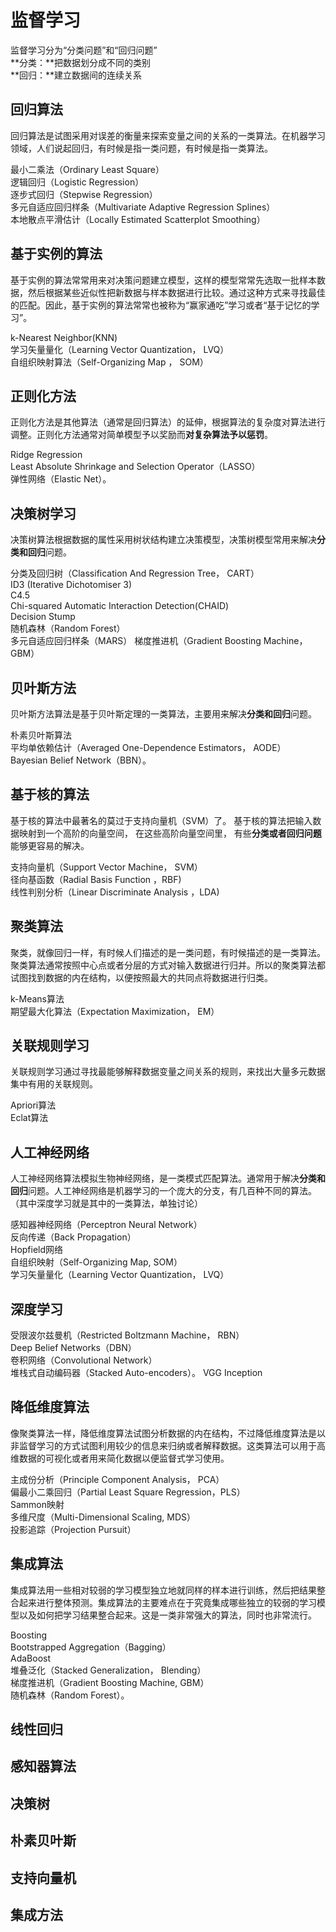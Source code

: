 # 监督学习
监督学习分为“分类问题”和“回归问题”  
**分类：**把数据划分成不同的类别  
**回归：**建立数据间的连续关系  

 

## 回归算法
回归算法是试图采用对误差的衡量来探索变量之间的关系的一类算法。在机器学习领域，人们说起回归，有时候是指一类问题，有时候是指一类算法。    

最小二乘法（Ordinary Least Square）  
逻辑回归（Logistic Regression）  
逐步式回归（Stepwise Regression）  
多元自适应回归样条（Multivariate Adaptive Regression Splines）  
本地散点平滑估计（Locally Estimated Scatterplot Smoothing）

## 基于实例的算法
基于实例的算法常常用来对决策问题建立模型，这样的模型常常先选取一批样本数据，然后根据某些近似性把新数据与样本数据进行比较。通过这种方式来寻找最佳的匹配。因此，基于实例的算法常常也被称为“赢家通吃”学习或者“基于记忆的学习”。  

 k-Nearest Neighbor(KNN)  
学习矢量量化（Learning Vector Quantization， LVQ）  
自组织映射算法（Self-Organizing Map ， SOM）  

## 正则化方法
正则化方法是其他算法（通常是回归算法）的延伸，根据算法的复杂度对算法进行调整。正则化方法通常对简单模型予以奖励而**对复杂算法予以惩罚**。

Ridge Regression  
Least Absolute Shrinkage and Selection Operator（LASSO）  
弹性网络（Elastic Net）。


## 决策树学习
决策树算法根据数据的属性采用树状结构建立决策模型，决策树模型常用来解决**分类和回归**问题。  

分类及回归树（Classification And Regression Tree， CART）  
ID3 (Iterative Dichotomiser 3)  
C4.5  
Chi-squared Automatic Interaction Detection(CHAID)  
Decision Stump  
随机森林（Random Forest）  
多元自适应回归样条（MARS） 
梯度推进机（Gradient Boosting Machine， GBM）  

## 贝叶斯方法
贝叶斯方法算法是基于贝叶斯定理的一类算法，主要用来解决**分类和回归**问题。  

朴素贝叶斯算法  
平均单依赖估计（Averaged One-Dependence Estimators， AODE）  
Bayesian Belief Network（BBN）。

## 基于核的算法
基于核的算法中最著名的莫过于支持向量机（SVM）了。 基于核的算法把输入数据映射到一个高阶的向量空间， 在这些高阶向量空间里， 有些**分类或者回归问题**能够更容易的解决。

支持向量机（Support Vector Machine， SVM）  
径向基函数（Radial Basis Function ，RBF)  
线性判别分析（Linear Discriminate Analysis ，LDA)

## 聚类算法
聚类，就像回归一样，有时候人们描述的是一类问题，有时候描述的是一类算法。聚类算法通常按照中心点或者分层的方式对输入数据进行归并。所以的聚类算法都试图找到数据的内在结构，以便按照最大的共同点将数据进行归类。  

k-Means算法  
期望最大化算法（Expectation Maximization， EM）  

## 关联规则学习
关联规则学习通过寻找最能够解释数据变量之间关系的规则，来找出大量多元数据集中有用的关联规则。  

Apriori算法  
Eclat算法  

## 人工神经网络
人工神经网络算法模拟生物神经网络，是一类模式匹配算法。通常用于解决**分类和回归**问题。人工神经网络是机器学习的一个庞大的分支，有几百种不同的算法。（其中深度学习就是其中的一类算法，单独讨论）

感知器神经网络（Perceptron Neural Network）  
反向传递（Back Propagation）  
Hopfield网络  
自组织映射（Self-Organizing Map, SOM）  
学习矢量量化（Learning Vector Quantization， LVQ）  

## 深度学习
受限波尔兹曼机（Restricted Boltzmann Machine， RBN）  
Deep Belief Networks（DBN）  
卷积网络（Convolutional Network）  
堆栈式自动编码器（Stacked Auto-encoders）。
VGG
Inception

## 降低维度算法
像聚类算法一样，降低维度算法试图分析数据的内在结构，不过降低维度算法是以非监督学习的方式试图利用较少的信息来归纳或者解释数据。这类算法可以用于高维数据的可视化或者用来简化数据以便监督式学习使用。  

主成份分析（Principle Component Analysis， PCA）  
偏最小二乘回归（Partial Least Square Regression，PLS）  
Sammon映射  
多维尺度（Multi-Dimensional Scaling, MDS）  
投影追踪（Projection Pursuit）  

## 集成算法
集成算法用一些相对较弱的学习模型独立地就同样的样本进行训练，然后把结果整合起来进行整体预测。集成算法的主要难点在于究竟集成哪些独立的较弱的学习模型以及如何把学习结果整合起来。这是一类非常强大的算法，同时也非常流行。  

Boosting  
Bootstrapped Aggregation（Bagging）  
AdaBoost  
堆叠泛化（Stacked Generalization， Blending）  
梯度推进机（Gradient Boosting Machine, GBM）  
随机森林（Random Forest）。


## 线性回归
## 感知器算法
## 决策树
## 朴素贝叶斯
## 支持向量机
## 集成方法

